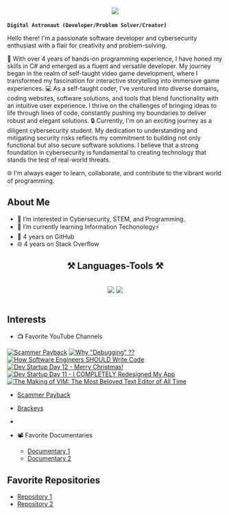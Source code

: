 
<h1 align="center">
    <img src="https://readme-typing-svg.herokuapp.com/?font=Righteous&size=35&center=true&vCenter=true&width=500&height=70&duration=5000&lines=Hello+Everyone!+👋;+I'm+🧑‍🚀+Conie+151!;" />
</h1>

**`Digital Astronaut (Developer/Problem Solver/Creator)`**

Hello there! I'm a passionate software developer and cybersecurity enthusiast with a flair for creativity and problem-solving.

🚀 With over 4 years of hands-on programming experience, I have honed my skills in C# and emerged as a fluent and versatile developer. My journey began in the realm of self-taught video game development, where I transformed my fascination for interactive storytelling into immersive game experiences.
💻 As a self-taught coder, I've ventured into diverse domains, coding websites, software solutions, and tools that blend functionality with an intuitive user experience. I thrive on the challenges of bringing ideas to life through lines of code, constantly pushing my boundaries to deliver robust and elegant solutions.
🔒 Currently, I'm on an exciting journey as a diligent cybersecurity student. My dedication to understanding and mitigating security risks reflects my commitment to building not only functional but also secure software solutions. I believe that a strong foundation in cybersecurity is fundamental to creating technology that stands the test of real-world threats.

🌐 I'm always eager to learn, collaborate, and contribute to the vibrant world of programming.

## About Me
- 👀 I’m interested in Cybersecurity, STEM, and Programming.
- 🌱 I’m currently learning Information Techonology⚡
- 📅 4 years on GitHub
- 🌐 4 years on Stack Overflow

<h2 align="center">⚒️ Languages-Tools ⚒️</h2>
<br/>
<div align="center">
    <img src="https://skillicons.dev/icons?i=react,html,css,vscode,github,figma,git" />
    <img src="https://skillicons.dev/icons?i=nodejs,python,javascript,firebase,c#,java" /><br>
</div>
<br/>


## Interests

- 📺 Favorite YouTube Channels
<!-- BEGIN YOUTUBE-CARDS -->
[![Scammer Payback](https://www.youtube.com/@ScammerPayback)]([https://www.youtube.com/watch?v=lwl-KIxyAow](https://www.youtube.com/@ScammerPayback))
[![Why "Debugging" ??](https://ytcards.demolab.com/?id=m1OiF7oBKy4&title=Why+%22Debugging%22+%3F%3F&lang=en&timestamp=1704711644&background_color=%230d1117&title_color=%23ffffff&stats_color=%23dedede&max_title_lines=1&width=250&border_radius=5&duration=58 "Why \"Debugging\" ??")](https://www.youtube.com/watch?v=m1OiF7oBKy4)
[![How Software Engineers SHOULD Write Code](https://ytcards.demolab.com/?id=S1nJPemTgzk&title=How+Software+Engineers+SHOULD+Write+Code&lang=en&timestamp=1703775620&background_color=%230d1117&title_color=%23ffffff&stats_color=%23dedede&max_title_lines=1&width=250&border_radius=5&duration=1247 "How Software Engineers SHOULD Write Code")](https://www.youtube.com/watch?v=S1nJPemTgzk)
[![Dev Startup Day 12 - Merry Christmas!](https://ytcards.demolab.com/?id=s2JSKp95Zaw&title=Dev+Startup+Day+12+-+Merry+Christmas%21&lang=en&timestamp=1703502047&background_color=%230d1117&title_color=%23ffffff&stats_color=%23dedede&max_title_lines=1&width=250&border_radius=5&duration=1489 "Dev Startup Day 12 - Merry Christmas!")](https://www.youtube.com/watch?v=s2JSKp95Zaw)
[![Dev Startup Day 11 - I COMPLETELY Redesigned My App](https://ytcards.demolab.com/?id=UmeDkmGL62Y&title=Dev+Startup+Day+11+-+I+COMPLETELY+Redesigned+My+App&lang=en&timestamp=1702918620&background_color=%230d1117&title_color=%23ffffff&stats_color=%23dedede&max_title_lines=1&width=250&border_radius=5&duration=482 "Dev Startup Day 11 - I COMPLETELY Redesigned My App")](https://www.youtube.com/watch?v=UmeDkmGL62Y)
[![The Making of VIM: The Most Beloved Text Editor of All Time](https://ytcards.demolab.com/?id=c6vjFQBlxvY&title=The+Making+of+VIM%3A+The+Most+Beloved+Text+Editor+of+All+Time&lang=en&timestamp=1701961235&background_color=%230d1117&title_color=%23ffffff&stats_color=%23dedede&max_title_lines=1&width=250&border_radius=5&duration=440 "The Making of VIM: The Most Beloved Text Editor of All Time")](https://www.youtube.com/watch?v=c6vjFQBlxvY)
<!-- END YOUTUBE-CARDS -->
  - [Scammer Payback](https://www.youtube.com/@ScammerPayback)
  - [Brackeys](https://www.youtube.com/@Brackeys)
  - 

- 📽️ Favorite Documentaries
  - [Documentary 1](link_to_doc_1)
  - [Documentary 2](link_to_doc_2)

## Favorite Repositories

- [Repository 1](link_to_repo_1)
- [Repository 2](link_to_repo_2)

<!---
conie151/conie151 is a ✨ special ✨ repository because its `README.md` (this file) appears on your GitHub profile.
You can click the Preview link to take a look at your changes.
--->
